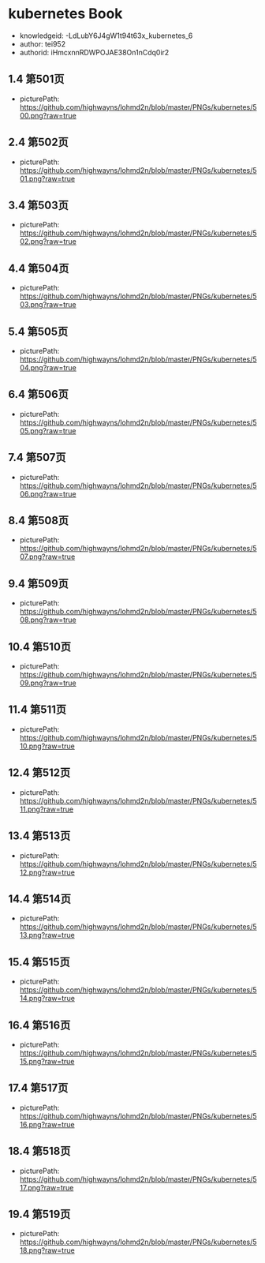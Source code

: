 kubernetes Book
===
* knowledgeid: -LdLubY6J4gW1t94t63x_kubernetes_6
* author: tei952
* authorid: iHmcxnnRDWPOJAE38On1nCdq0ir2

## 1.4 第501页
* picturePath: https://github.com/highwayns/lohmd2n/blob/master/PNGs/kubernetes/500.png?raw=true

## 2.4 第502页
* picturePath: https://github.com/highwayns/lohmd2n/blob/master/PNGs/kubernetes/501.png?raw=true

## 3.4 第503页
* picturePath: https://github.com/highwayns/lohmd2n/blob/master/PNGs/kubernetes/502.png?raw=true

## 4.4 第504页
* picturePath: https://github.com/highwayns/lohmd2n/blob/master/PNGs/kubernetes/503.png?raw=true

## 5.4 第505页
* picturePath: https://github.com/highwayns/lohmd2n/blob/master/PNGs/kubernetes/504.png?raw=true

## 6.4 第506页
* picturePath: https://github.com/highwayns/lohmd2n/blob/master/PNGs/kubernetes/505.png?raw=true

## 7.4 第507页
* picturePath: https://github.com/highwayns/lohmd2n/blob/master/PNGs/kubernetes/506.png?raw=true

## 8.4 第508页
* picturePath: https://github.com/highwayns/lohmd2n/blob/master/PNGs/kubernetes/507.png?raw=true

## 9.4 第509页
* picturePath: https://github.com/highwayns/lohmd2n/blob/master/PNGs/kubernetes/508.png?raw=true

## 10.4 第510页
* picturePath: https://github.com/highwayns/lohmd2n/blob/master/PNGs/kubernetes/509.png?raw=true

## 11.4 第511页
* picturePath: https://github.com/highwayns/lohmd2n/blob/master/PNGs/kubernetes/510.png?raw=true

## 12.4 第512页
* picturePath: https://github.com/highwayns/lohmd2n/blob/master/PNGs/kubernetes/511.png?raw=true

## 13.4 第513页
* picturePath: https://github.com/highwayns/lohmd2n/blob/master/PNGs/kubernetes/512.png?raw=true

## 14.4 第514页
* picturePath: https://github.com/highwayns/lohmd2n/blob/master/PNGs/kubernetes/513.png?raw=true

## 15.4 第515页
* picturePath: https://github.com/highwayns/lohmd2n/blob/master/PNGs/kubernetes/514.png?raw=true

## 16.4 第516页
* picturePath: https://github.com/highwayns/lohmd2n/blob/master/PNGs/kubernetes/515.png?raw=true

## 17.4 第517页
* picturePath: https://github.com/highwayns/lohmd2n/blob/master/PNGs/kubernetes/516.png?raw=true

## 18.4 第518页
* picturePath: https://github.com/highwayns/lohmd2n/blob/master/PNGs/kubernetes/517.png?raw=true

## 19.4 第519页
* picturePath: https://github.com/highwayns/lohmd2n/blob/master/PNGs/kubernetes/518.png?raw=true

